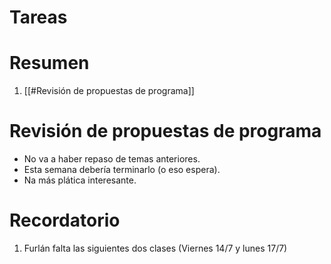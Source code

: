 # Tareas

# Resumen

1. [[#Revisión de propuestas de programa]]

# Revisión de propuestas de programa 

- No va a haber repaso de temas anteriores. 
- Esta semana debería terminarlo (o eso espera). 
- Na más plática interesante. 

# Recordatorio 
1. Furlán falta las siguientes dos clases (Viernes 14/7 y lunes 17/7)